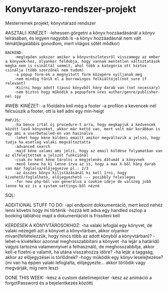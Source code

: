 # Konyvtarazo-rendszer-projekt
Mesterremek projekt, könyvtárazó rendszer


#ASZTALI:
    KINÉZET:
        -lehessen görgetni a könyv hozzáadásánál a könyv leírásában, és legyen nagyobb is
        -a könyv hozzáadásnál nem vált témát(legalábbis gonodlom, mert világos sötét módkor)

    BACKEND:
        -meglepően sokszor amikor a könyvrészletesről visszamegy az ember a könyvek-hez, olyankor feldobja, hogy vannak mentetlen változtatások mégha nem is csináltál semmit, ahol több a kategória ott biztos csinálja (több szerzőnél nem tudom)
        -a popup form-ok a megnyitott form közepére nyíljanak meg
        -nem mindig tűnik el a borrowingos felkiáltójel(not sure if relevant)
        -Kiírni hogy adott típusú könyvből hány darab van (not necessary)
        -nem biztos hogy működik a popupform üres author/genre/publisher-nél így

#WEB:
    KINÉZET:
        -a főoldalra kell még a footer
        -a profilon a kevencek-nél felcsúszik a footer, ott is kell adni egy min-heigt
        
        

    PHP/JS:
        -ha bence írtál új procedure-t arra, hogy megkapjuk a kedvencek között levő könyveket, akkor már kettő van, mert volt már korábban is egy ami a userDetailed-en van használva
        -lehet hogy kéne küldeni emailt amikor megváltozik a jelszó, hogy tudja ha esetleg valaki megváltoztatta
        -advanced search
        -majd kéne valami ami jelzi, hogy az email küldése folyamatban van az elfelejtettem a jelszót funkciónál
        -csak év ként kéne tárolni a megjelenés dátumát a könyvnek
        -menő lenne ha ki lenne írva az is, hogy a max X-ből hány darab van már foglalva/előjegyezve pl.: 2/3
        -az összes könyv kilistázásánál ki kell írni, hogy kivehető/foglalható, előjegyezhető --- posibbly felesleges
        -for now php-ből van generálva a cookie-ideje de valszeg jobb lenne ha ez is a system settings-ből nézné

SQL:


ADDITIONAL STUFF TO DO:
-api endpoint dokkumentáció, mert kezd nehéz lenni követni hogy mi történik 
-hozzá lett adva egy handled oszlop a booking táblához majd a dokumentációt is frissíteni kell

KÉRDÉSEK A KÖNYVTÁROSOKHOZ:
-ha valaki lefoglal egy könyvet, de valaki nézegeti azt a könyvet a könyvtárban, akkor olyankor mivan(feltételezzük, hogy nincs több az adott könyből a könyvtárban)?
-lehet-e kivételkor azonnal meghosszabbítani a könyvet
-ha lejár a határidő vagyis tartozna valamennyivel a felhasználó, de meghosszabbítja, akkor kell-e fizetni-e valamit, ha utána visszahozza időre?
-ha lejár a taggság, akkor az előjegyzései is törlődnek?
-hogy működik egy könyv leselejtezése? (mi van ha éppen valaki lefoglalta, előjegyezte... akkor törlődik vagy megvárják, míg nem lesz)


DONE THIS WEEK:
-kész a custom datetimepicker
-kész az animáció a forgotPassword és a bejelentkezés közötti